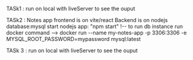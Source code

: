TASk1 : run on local with liveServer to see the ouput

TASk2 : Notes app
    frontend is on vite/react
    Backend is on nodejs database:mysql
    start nodejs app: "npm start"
    !-- to run db instance run docker command -->
    <!-- app name is my-notes-app you can give another name of your choice -->
    docker run --name my-notes-app -p 3306:3306 -e MYSQL_ROOT_PASSWORD=mypassword mysql:latest
    
TASk 3 : run on local with liveServer to see the ouput
